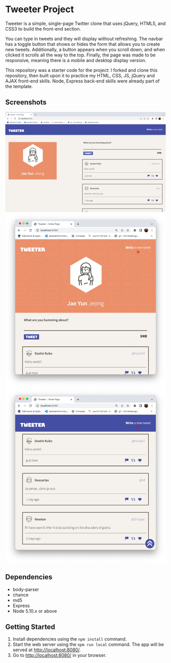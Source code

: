 # Tweeter Project

Tweeter is a simple, single-page Twitter clone that uses jQuery, HTML5, and CSS3 to build the front-end section.

You can type in tweets and they will display without refreshing. The navbar has a toggle button that shows or hides the form that allows you to create new tweets. Additionally, a button appears when you scroll down, and when clicked it scrolls all the way to the top. Finally, the page was made to be responsive, meaning there is a mobile and desktop display version.

This repository was a starter code for the project: I forked and clone this repository, then built upon it to practice my HTML, CSS, JS, jQuery and AJAX front-end skills. Node, Express back-end skills were already part of the template.

## Screenshots
!["Screenshot of the page when display width is greater than 1024px"](https://github.com/jeongj99/tweeter/blob/main/docs/desktop-ver.png?raw=true)
!["Screenshot of the page when display width is less than 1024px"](https://github.com/jeongj99/tweeter/blob/main/docs/mobile-ver.png?raw=true)
!["Screenshot of the tweets"](https://github.com/jeongj99/tweeter/blob/main/docs/tweets.png?raw=true)

## Dependencies
- body-parser
- chance
- md5
- Express
- Node 5.10.x or above

## Getting Started

1. Install dependencies using the `npm install` command.
2. Start the web server using the `npm run local` command. The app will be served at <http://localhost:8080/>.
3. Go to <http://localhost:8080/> in your browser.